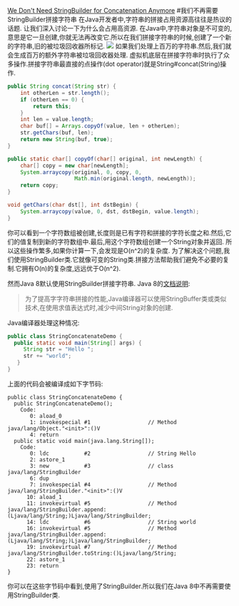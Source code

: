 [We Don't Need StringBuilder for Concatenation Anymore](https://dzone.com/articles/string-concatenation-performacne-improvement-in-ja)
#我们不再需要StringBuilder拼接字符串
在Java开发者中,字符串的拼接占用资源高往往是热议的话题.
让我们深入讨论一下为什么会占用高资源.
在Java中,字符串对象是不可变的,意思是它一旦创建,你就无法再改变它.所以在我们拼接字符串的时候,创建了一个新的字符串,旧的被垃圾回收器所标记.
![](https://dzone.com/storage/temp/3747916-string-immutable.png)
如果我们处理上百万的字符串.然后,我们就会生成百万的额外字符串被垃圾回收器处理.
虚拟机底层在拼接字符串时执行了众多操作.拼接字符串最直接的点操作(dot operator)就是String#concat(String)操作.
``` java
public String concat(String str) {
    int otherLen = str.length();
    if (otherLen == 0) {
        return this;
    }
    int len = value.length;
    char buf[] = Arrays.copyOf(value, len + otherLen);
    str.getChars(buf, len);
    return new String(buf, true);
}
```
``` java
public static char[] copyOf(char[] original, int newLength) {
    char[] copy = new char[newLength];
    System.arraycopy(original, 0, copy, 0,
                     Math.min(original.length, newLength));
    return copy;
}
```
``` java
void getChars(char dst[], int dstBegin) {
    System.arraycopy(value, 0, dst, dstBegin, value.length);
}
```
你可以看到一个字符数组被创建,长度则是已有字符和拼接的字符长度之和.然后,它们的值复制到新的字符数组中.最后,用这个字符数组创建一个String对象并返回.
所以这些操作繁多,如果你计算一下,会发现是O(n^2)的复杂度.
为了解决这个问题,我们使用StringBuilder类.它就像可变的String类.拼接方法帮助我们避免不必要的复制.它拥有O(n)的复杂度,远远优于O(n^2).

然而Java 8默认使用StringBuilder拼接字符串.
Java 8的[文档说明](https://docs.oracle.com/javase/specs/jls/se8/html/jls-15.html#jls-15.18.1):
>为了提高字字符串拼接的性能,Java编译器可以使用StringBuffer类或类似技术,在使用求值表达式时,减少中间String对象的创建.

Java编译器处理这种情况:
``` java
public class StringConcatenateDemo {
  public static void main(String[] args) {
     String str = "Hello ";
     str += "world";
   }
}
```
上面的代码会被编译成如下字节码:
``` 
public class StringConcatenateDemo {
  public StringConcatenateDemo();
    Code:
       0: aload_0
       1: invokespecial #1                  // Method java/lang/Object."<init>":()V
       4: return
  public static void main(java.lang.String[]);
    Code:
       0: ldc           #2                  // String Hello
       2: astore_1
       3: new           #3                  // class java/lang/StringBuilder
       6: dup
       7: invokespecial #4                  // Method java/lang/StringBuilder."<init>":()V
      10: aload_1
      11: invokevirtual #5                  // Method java/lang/StringBuilder.append:(Ljava/lang/String;)Ljava/lang/StringBuilder;
      14: ldc           #6                  // String world
      16: invokevirtual #5                  // Method java/lang/StringBuilder.append:(Ljava/lang/String;)Ljava/lang/StringBuilder;
      19: invokevirtual #7                  // Method java/lang/StringBuilder.toString:()Ljava/lang/String;
      22: astore_1
      23: return
}
```
你可以在这些字节码中看到,使用了StringBuilder.所以我们在Java 8中不再需要使用StringBuilder类.